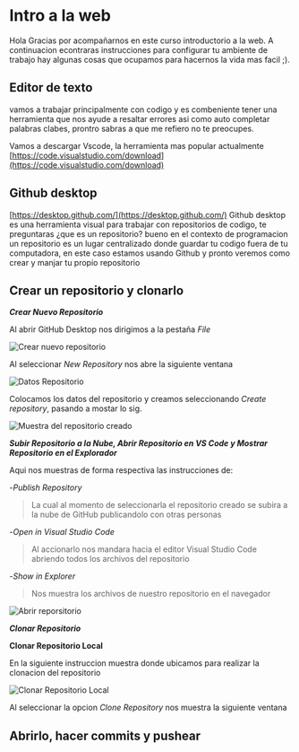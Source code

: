 # Intro a la web

Hola Gracias por acompañarnos en este curso introductorio a la web. A continuacion econtraras instrucciones para configurar tu ambiente de trabajo hay algunas cosas que ocupamos para hacernos la vida mas facil ;).



## Editor de texto

vamos a trabajar principalmente con codigo y es combeniente tener una herramienta que nos ayude a resaltar errores asi como auto completar palabras clabes, prontro sabras a que me refiero no te preocupes. 

Vamos a descargar Vscode, la herramienta mas popular actualmente
[https://code.visualstudio.com/download](https://code.visualstudio.com/download)


## Github desktop

[https://desktop.github.com/](https://desktop.github.com/)
Github desktop es una herramienta visual para trabajar con repositorios de codigo, te preguntaras ¿que es un repositorio? bueno en el contexto de programacion un repositorio es un lugar centralizado donde guardar tu codigo fuera de tu computadora, en este caso estamos usando Github y pronto veremos como crear y manjar tu propio repositorio

## Crear un repositorio y clonarlo
***Crear Nuevo Repositorio***

Al abrir GitHub Desktop nos dirigimos a la pestaña _File_

![Crear nuevo repositorio](https://media1.giphy.com/media/RGeayzgZOLsG5CAO4D/giphy.gif)

Al seleccionar _New Repository_ nos abre la siguiente ventana

![Datos Repositorio](https://media3.giphy.com/media/h4erwvfrPRG9iySu26/giphy.gif)

Colocamos los datos del repositorio y creamos seleccionando _Create repository_, pasando a mostar lo sig.

![Muestra del repositorio creado](https://i.ibb.co/CW6xYWL/Muestra-del-repositorio-creado.png)

___Subir Repositorio a la Nube, Abrir Repositorio en VS Code y Mostrar Repositorio en el Explorador___

Aqui nos muestras de forma respectiva las instrucciones de: 

-_Publish Repository_

>La cual al momento de seleccionarla el repositorio creado se subira a la nube de GitHub publicandolo con otras personas

-_Open in Visual Studio Code_

>Al accionarlo nos mandara hacia el editor Visual Studio Code abriendo todos los archivos del repositorio

-_Show in Explorer_

>Nos muestra los archivos de nuestro repositorio en el navegador

![Abrir reporsitorio](https://media0.giphy.com/media/LO2xzRIjhx7AVIncPs/giphy.gif)

___Clonar Repositorio___

__Clonar Repositorio Local__

En la siguiente instruccion muestra donde ubicamos para realizar la clonacion del repositorio

![Clonar Repositorio Local](https://media1.giphy.com/media/MXctOgi3T5V0uVrlAU/giphy.gif)

Al seleccionar la opcion _Clone Repository_ nos muestra la siguiente ventana



## Abrirlo, hacer commits y pushear
